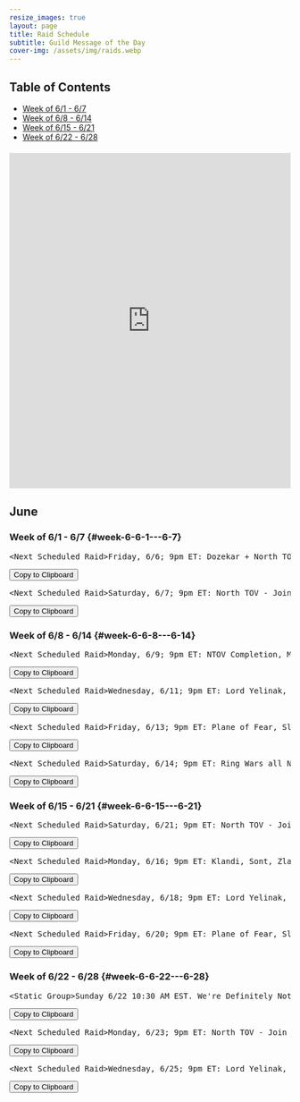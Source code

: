 ```yaml
---
resize_images: true
layout: page
title: Raid Schedule
subtitle: Guild Message of the Day
cover-img: /assets/img/raids.webp
---
```


## Table of Contents

- [Week of 6/1 - 6/7](#week-6-6-1---6-7)
- [Week of 6/8 - 6/14](#week-6-6-8---6-14)
- [Week of 6/15 - 6/21](#week-6-6-15---6-21)
- [Week of 6/22 - 6/28](#week-6-6-22---6-28)

<div class="calendar-container" style="margin: 20px 0;">
<iframe src="https://calendar.google.com/calendar/embed?src=66d83074080df7c55ea03673842f6e7b2c2f37ce0c38edf7137603c80e399802%40group.calendar.google.com&ctz=America%2FNew_York" 
style="border: 0" 
width="100%" 
height="600" 
frameborder="0" 
scrolling="no">
</iframe>
</div>


## June


### Week of 6/1 - 6/7 {#week-6-6-1---6-7}

<div class="copy-text-container"><pre class="copy-text-content" id="copy-box-a32godzv1">&lt;Next Scheduled Raid&gt;Friday, 6/6; 9pm ET: Dozekar + North TOV! - Join us at formerglory.lol</pre><button class="copy-button" onclick="copyText('copy-box-a32godzv1')">Copy to Clipboard</button></div>

<div class="copy-text-container"><pre class="copy-text-content" id="copy-box-ja2f20ry6">&lt;Next Scheduled Raid&gt;Saturday, 6/7; 9pm ET: North TOV - Join us at formerglory.lol</pre><button class="copy-button" onclick="copyText('copy-box-ja2f20ry6')">Copy to Clipboard</button></div>


### Week of 6/8 - 6/14 {#week-6-6-8---6-14}

<div class="copy-text-container"><pre class="copy-text-content" id="copy-box-sks176fzz">&lt;Next Scheduled Raid&gt;Monday, 6/9; 9pm ET: NTOV Completion, More TBD - Join us at formerglory.lol</pre><button class="copy-button" onclick="copyText('copy-box-sks176fzz')">Copy to Clipboard</button></div>

<div class="copy-text-container"><pre class="copy-text-content" id="copy-box-p4at89b5e">&lt;Next Scheduled Raid&gt;Wednesday, 6/11; 9pm ET: Lord Yelinak, King Tormax, Vindi, Statue, AOW - Join us at formerglory.lol</pre><button class="copy-button" onclick="copyText('copy-box-p4at89b5e')">Copy to Clipboard</button></div>

<div class="copy-text-container"><pre class="copy-text-content" id="copy-box-a7edocqgr">&lt;Next Scheduled Raid&gt;Friday, 6/13; 9pm ET: Plane of Fear, Sleeper's Tomb - Join us at formerglory.lol</pre><button class="copy-button" onclick="copyText('copy-box-a7edocqgr')">Copy to Clipboard</button></div>

<div class="copy-text-container"><pre class="copy-text-content" id="copy-box-4bnuij4kf">&lt;Next Scheduled Raid&gt;Saturday, 6/14; 9pm ET: Ring Wars all Night - Join us at formerglory.lol</pre><button class="copy-button" onclick="copyText('copy-box-4bnuij4kf')">Copy to Clipboard</button></div>


### Week of 6/15 - 6/21 {#week-6-6-15---6-21}

<div class="copy-text-container"><pre class="copy-text-content" id="copy-box-0lr49f8lp">&lt;Next Scheduled Raid&gt;Saturday, 6/21; 9pm ET: North TOV - Join us at formerglory.lol</pre><button class="copy-button" onclick="copyText('copy-box-0lr49f8lp')">Copy to Clipboard</button></div>

<div class="copy-text-container"><pre class="copy-text-content" id="copy-box-buvl1g244">&lt;Next Scheduled Raid&gt;Monday, 6/16; 9pm ET: Klandi, Sont, Zlandi, LTK - Join us at formerglory.lol</pre><button class="copy-button" onclick="copyText('copy-box-buvl1g244')">Copy to Clipboard</button></div>

<div class="copy-text-container"><pre class="copy-text-content" id="copy-box-uayxlwe97">&lt;Next Scheduled Raid&gt;Wednesday, 6/18; 9pm ET: Lord Yelinak, King Tormax, Vindi, Statue, AOW - Join us at formerglory.lol</pre><button class="copy-button" onclick="copyText('copy-box-uayxlwe97')">Copy to Clipboard</button></div>

<div class="copy-text-container"><pre class="copy-text-content" id="copy-box-ybga6te3z">&lt;Next Scheduled Raid&gt;Friday, 6/20; 9pm ET: Plane of Fear, Sleeper's Tomb - Join us at formerglory.lol</pre><button class="copy-button" onclick="copyText('copy-box-ybga6te3z')">Copy to Clipboard</button></div>


### Week of 6/22 - 6/28 {#week-6-6-22---6-28}

<div class="copy-text-container"><pre class="copy-text-content" id="copy-box-c24xvsl8g">&lt;Static Group&gt;Sunday 6/22 10:30 AM EST. We're Definitely Not Planning Something Mischievous. Hosted by Xanax/Xanathema/Xanamaniac/Xanti\nTuesday 6/24 9:00 PM EST. Halls of Testing, Armor Farm and Minis.\nSunday 6/29 10:30 AM EST. We're Definitely Not Planning Something Mischievous. Hosted by Xanax/Xanathema/Xanamaniac/Xanti\nTuesday 7/1 9:00 PM EST. Halls of Testing, Armor Farm and Minis.\nSunday 7/6 10:30 AM EST. We're Definitely Not Planning Something Mischievous. Hosted by Xanax/Xanathema/Xanamaniac/Xanti\nTuesday 7/8 9:00 PM EST. Halls of Testing, Armor Farm and Minis.\nSunday 7/13 10:30 AM EST. We're Definitely Not Planning Something Mischievous. Hosted by Xanax/Xanathema/Xanamaniac/Xanti - Join us at formerglory.lol</pre><button class="copy-button" onclick="copyText('copy-box-c24xvsl8g')">Copy to Clipboard</button></div>

<div class="copy-text-container"><pre class="copy-text-content" id="copy-box-0wyhwn3xc">&lt;Next Scheduled Raid&gt;Monday, 6/23; 9pm ET: North TOV - Join us at formerglory.lol</pre><button class="copy-button" onclick="copyText('copy-box-0wyhwn3xc')">Copy to Clipboard</button></div>

<div class="copy-text-container"><pre class="copy-text-content" id="copy-box-np7w66bi5">&lt;Next Scheduled Raid&gt;Wednesday, 6/25; 9pm ET: Lord Yelinak, King Tormax, Vindi, Statue, AOW - Join us at formerglory.lol</pre><button class="copy-button" onclick="copyText('copy-box-np7w66bi5')">Copy to Clipboard</button></div>


